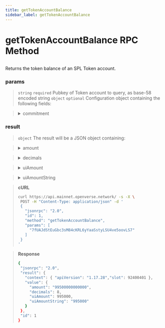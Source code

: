 ```yaml
---
title: getTokenAccountBalance
sidebar_label: getTokenAccountBalance
---
```

# getTokenAccountBalance RPC Method

## 

Returns the token balance of an SPL Token account.

### params

>`string` `required` Pubkey of Token account to query, as base-58 encoded string
>`object` `optional` Configuration object containing the following fields:

><details>
>  <summary>commitment</summary>
>
>   The commitment describes how finalized a block is at that point in time. See Configuring State Commitment.
>
></details>


### result

>`object` The result will be a JSON object containing:

><details>
>  <summary>amount</summary>
>
>   The raw balance without decimals, a string representation of u64
>
></details>

><details>
>  <summary>decimals</summary>
>
>   Number of base 10 digits to the right of the decimal place
>
></details>

><details>
>  <summary>uiAmount</summary>
>
>   The balance, using mint-prescribed decimals *DEPRECATED*
>
></details>

><details>
>  <summary>uiAmountString</summary>
>
>   The balance as a string, using mint-prescribed decimals
>
></details>

> **cURL**
> ```bash
>curl https://api.mainnet.openverse.network/ -s -X \
>  POST -H "Content-Type: application/json" -d ' 
>  {
>    "jsonrpc": "2.0",
>    "id": 1,
>    "method": "getTokenAccountBalance",
>    "params": [
>      "7fUAJdStEuGbc3sM84cKRL6yYaaSstyLSU4ve5oovLS7"
>    ]
>  }
>'
>```


> **Response**
> ```bash
>{
>  "jsonrpc": "2.0",
>  "result": {
>    "context": { "apiVersion": "1.17.28","slot": 92400401 },
>    "value": {
>      "amount": "99500000000000",
>      "decimals": 8,
>      "uiAmount": 995000,
>      "uiAmountString": "995000"
>    }
>  },
>  "id": 1
>}
>```

